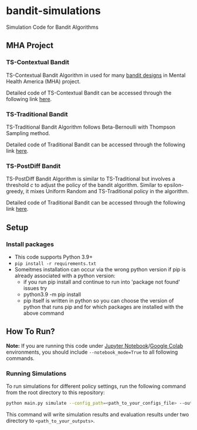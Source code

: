 # bandit-simulations
Simulation Code for Bandit Algorithms

## MHA Project
### TS-Contextual Bandit
TS-Contextual Bandit Algorithm in used for many [bandit designs](https://docs.google.com/spreadsheets/d/1KFP_gWkw4MinPCkz_qc4MFIB49jslPntWxhce8qRI8Y/edit#gid=0) in Mental Health America (MHA) project.

Detailed code of TS-Contextual Bandit can be accessed through the following link [here](https://github.com/pretendWhale/mooclet-engine/blob/a1310356785befd8928ba35b25a1d93b1f440d24/mooclet_engine/engine/policies.py#L466).

### TS-Traditional Bandit
TS-Traditional Bandit Algorithm follows Beta-Bernoulli with Thompson Sampling method.

Detailed code of Traditional Bandit can be accessed through the following link [here](https://github.com/pretendWhale/mooclet-engine/blob/a1310356785befd8928ba35b25a1d93b1f440d24/mooclet_engine/engine/policies.py#L1183).

### TS-PostDiff Bandit
TS-PostDiff Bandit Algorithm is similar to TS-Traditional but involves a threshold _c_ to adjust the policy of the bandit algorithm. Similar to epsilon-greedy, it mixes Uniform Random and TS-Traditional policy in the algorithm.

Detailed code of Traditional Bandit can be accessed through the following link [here](https://github.com/pretendWhale/mooclet-engine/blob/a1310356785befd8928ba35b25a1d93b1f440d24/mooclet_engine/engine/policies.py#L1183).

## Setup
### Install packages
* This code supports Python 3.9+
* `pip install -r requirements.txt`
* Someitmes installation can occur via the wrong python version if pip is already associated with a python version:
  * if you run pip install and continue to run into 'package not found' issues try
  * python3.9 -m pip install <PacakgeName>
  * pip itself is written in python so you can choose the version of python that runs pip and 
    for which packages are installed with the above command

## How To Run?
__Note:__ If you are running this code under [Jupyter Notebook](https://jupyter.org/)/[Google Colab](https://colab.research.google.com/) environments, you should include `--notebook_mode=True` to all following commands.

### Running Simulations
To run simulations for different policy settings, run the following command from the root directory to this repository:

```bash
python main.py simulate --config_path=<path_to_your_configs_file> --output_path=<path_to_your_outputs> --checkpoint_path=<path_to_your_checkpoints>
```
This command will write simulation results and evaluation results under two directory to `<path_to_your_outputs>`.
